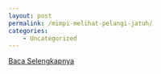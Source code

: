 ```yaml
---
layout: post
permalink: /mimpi-melihat-pelangi-jatuh/
categories:
    - Uncategorized
---
```


[Baca Selengkapnya](/05)